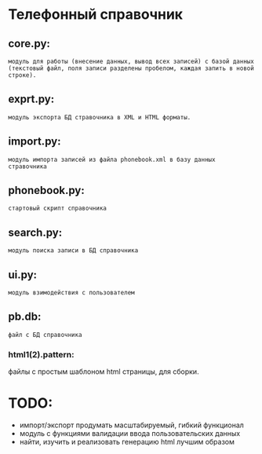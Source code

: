 # Телефонный справочник
## core.py:
    модуль для работы (внесение данных, вывод всех записей) с базой данных (текстовый файл, поля записи разделены пробелом, каждая запить в новой строке). 
## exprt.py:
    модуль экспорта БД стравочника в XML и HTML форматы.
## import.py: 
    модуль импорта записей из файла phonebook.xml в базу данных стравочника
## phonebook.py:
    стартовый скрипт справочника
## search.py: 
    модуль поиска записи в БД справочника
## ui.py:
    модуль взимодействия с пользователем
## pb.db: 
    файл с БД справочника

### html1(2).pattern: 
 файлы с простым шаблоном html страницы, для сборки.


# TODO:
* импорт/экспорт продумать масштабируемый, гибкий функционал
* модуль с функциями валидации ввода пользовательских данных
* найти, изучить и реализовать генерацию html лучшим образом


